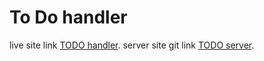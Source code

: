 # To Do handler

live site link [TODO handler](https://to-do-handler.web.app/).
server site git link [TODO server](https://github.com/emonmorol/todo-handler-server).
